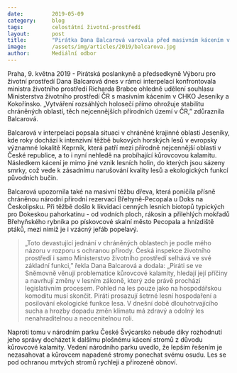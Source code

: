 ```yaml
---
date:         2019-05-09
category:     blog
tags:         celostátní životní-prostředí
layout:       post
title:        "Pirátka Dana Balcarová varovala před masivním kácením v chráněných oblastech "
image:        /assets/img/articles/2019/balcarova.jpg
author:       Mediální odbor
---
```

 

Praha, 9. května 2019 - Pirátská poslankyně a předsedkyně Výboru pro životní prostředí Dana Balcarová dnes v rámci interpelací konfrontovala ministra životního prostředí Richarda Brabce ohledně udělení souhlasu Ministerstva životního prostředí ČR s masivním kácením v CHKO Jeseníky a Kokořínsko. „Vytváření rozsáhlých holosečí přímo ohrožuje stabilitu chráněných oblastí, těch nejcennějších přírodních území v ČR,”  zdůraznila Balcarová.

Balcarová v interpelaci popsala situaci v chráněné krajinné oblasti Jeseníky, kde roky dochází k intenzivní těžbě bukových horských lesů v evropsky významné lokalitě Keprník, která patří mezi přírodně nejcennější oblasti v České republice, a to i nyní nehledě na probíhající kůrovcovou kalamitu. Následkem kácení je mimo jiné vznik lesních holin, do kterých jsou sázeny smrky, což vede k zásadnímu narušování kvality lesů a ekologických funkcí původních bučin. 

Balcarová upozornila také na masivní těžbu dřeva, která poničila přísně chráněnou národní přírodní rezervaci Břehyně-Pecopala u Doks na Českolipsku. Při těžbě došlo k likvidaci cenných lesních biotopů typických pro Dokeskou pahorkatinu - od vodních ploch, rákosin a přilehlých mokřadů Břehyňského rybníka po pískovcové skalní město Pecopala a hnízdiště ptáků, mezi nimiž je i vzácný jeřáb popelavý. 

> „Toto devastující jednání v chráněných oblastech je podle mého názoru v rozporu s ochranou přírody. Česká inspekce životního prostředí i samo Ministerstvo životního prostředí selhává ve své základní funkci,” řekla Dana Balcarová a dodala: „Piráti se ve Sněmovně věnují problematice kůrovcové kalamity, hledají její příčiny a navrhují změny v lesním zákoně, který zde právě  prochází legislativním procesem. Pohled na les pouze jako na hospodářskou komoditu musí skončit. Piráti prosazují šetrné lesní hospodaření a posilování ekologické funkce lesa. V dnešní době dlouhotrvajícího sucha a hrozby dopadu změn klimatu má zdravý a odolný les nenahraditelnou a neocenitelnou roli.

Naproti tomu v národním parku České Švýcarsko nebude díky rozhodnutí jeho správy docházet k dalšímu plošnému kácení stromů z důvodu kůrovcové kalamity. Vedení národního parku uvedlo, že lepším řešením je nezasahovat a kůrovcem napadené stromy ponechat svému osudu. Les se pod ochranou mrtvých stromů rychleji a přirozeně obnoví.
